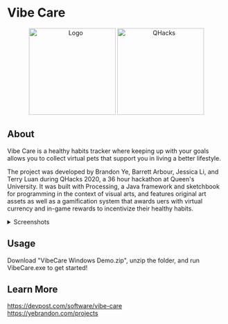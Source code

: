 # Vibe Care

<p align="center">
  <img src="https://challengepost-s3-challengepost.netdna-ssl.com/photos/production/software_photos/000/927/447/datas/original.png" alt="Logo" width="200">
  <img src = "https://challengepost-s3-challengepost.netdna-ssl.com/photos/production/challenge_photos/000/919/196/datas/original.png" alt="QHacks" width="200">
</p>

## About

Vibe Care is a healthy habits tracker where keeping up with your goals allows you to collect virtual pets that support you in living a better lifestyle.

The project was developed by Brandon Ye, Barrett Arbour, Jessica Li, and Terry Luan during QHacks 2020, a 36 hour hackathon at Queen's University. It was built with Processing, a Java framework and sketchbook for programming in the context of visual arts, and features original art assets as well as a gamification system that awards uers with virtual currency and in-game rewards to incentivize their healthy habits.

<details>
  <summary>Screenshots</summary>
  <img src="https://challengepost-s3-challengepost.netdna-ssl.com/photos/production/software_photos/000/926/801/datas/gallery.jpg" alt ="habits">
  <img src="https://challengepost-s3-challengepost.netdna-ssl.com/photos/production/software_photos/000/926/804/datas/gallery.jpg" name="vibes">
  <img src="https://challengepost-s3-challengepost.netdna-ssl.com/photos/production/software_photos/000/926/805/datas/gallery.jpg" name="packs">
</details>

## Usage

Download "VibeCare Windows Demo.zip", unzip the folder, and run VibeCare.exe to get started!

## Learn More

https://devpost.com/software/vibe-care
</br>
https://yebrandon.com/projects
